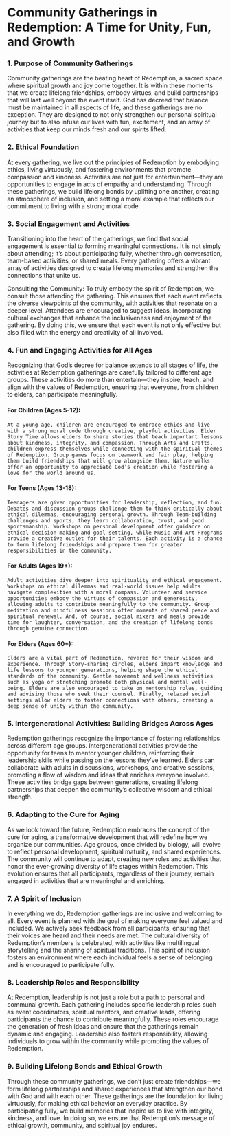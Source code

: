 # Community Gatherings in Redemption: A Time for Unity, Fun, and Growth

### 1. Purpose of Community Gatherings

Community gatherings are the beating heart of Redemption, a sacred space where spiritual growth and joy come together. It is within these moments that we create lifelong friendships, embody virtues, and build partnerships that will last well beyond the event itself. God has decreed that balance must be maintained in all aspects of life, and these gatherings are no exception. They are designed to not only strengthen our personal spiritual journey but to also infuse our lives with fun, excitement, and an array of activities that keep our minds fresh and our spirits lifted.

### 2. Ethical Foundation

At every gathering, we live out the principles of Redemption by embodying ethics, living virtuously, and fostering environments that promote compassion and kindness. Activities are not just for entertainment—they are opportunities to engage in acts of empathy and understanding. Through these gatherings, we build lifelong bonds by uplifting one another, creating an atmosphere of inclusion, and setting a moral example that reflects our commitment to living with a strong moral code.

### 3. Social Engagement and Activities

Transitioning into the heart of the gatherings, we find that social engagement is essential to forming meaningful connections. It is not simply about attending; it’s about participating fully, whether through conversation, team-based activities, or shared meals. Every gathering offers a vibrant array of activities designed to create lifelong memories and strengthen the connections that unite us.

Consulting the Community: To truly embody the spirit of Redemption, we consult those attending the gathering. This ensures that each event reflects the diverse viewpoints of the community, with activities that resonate on a deeper level. Attendees are encouraged to suggest ideas, incorporating cultural exchanges that enhance the inclusiveness and enjoyment of the gathering. By doing this, we ensure that each event is not only effective but also filled with the energy and creativity of all involved.

### 4. Fun and Engaging Activities for All Ages

Recognizing that God’s decree for balance extends to all stages of life, the activities at Redemption gatherings are carefully tailored to different age groups. These activities do more than entertain—they inspire, teach, and align with the values of Redemption, ensuring that everyone, from children to elders, can participate meaningfully.

#### For Children (Ages 5-12):

    At a young age, children are encouraged to embrace ethics and live with a strong moral code through creative, playful activities. Elder Story Time allows elders to share stories that teach important lessons about kindness, integrity, and compassion. Through Arts and Crafts, children express themselves while connecting with the spiritual themes of Redemption. Group games focus on teamwork and fair play, helping them build friendships that will grow alongside them. Nature walks offer an opportunity to appreciate God’s creation while fostering a love for the world around us.

#### For Teens (Ages 13-18):

    Teenagers are given opportunities for leadership, reflection, and fun. Debates and discussion groups challenge them to think critically about ethical dilemmas, encouraging personal growth. Through Team-building challenges and sports, they learn collaboration, trust, and good sportsmanship. Workshops on personal development offer guidance on ethical decision-making and goal-setting, while Music and Art Programs provide a creative outlet for their talents. Each activity is a chance to form lifelong friendships and prepare them for greater responsibilities in the community.

#### For Adults (Ages 19+):

    Adult activities dive deeper into spirituality and ethical engagement. Workshops on ethical dilemmas and real-world issues help adults navigate complexities with a moral compass. Volunteer and service opportunities embody the virtues of compassion and generosity, allowing adults to contribute meaningfully to the community. Group meditation and mindfulness sessions offer moments of shared peace and spiritual renewal. And, of course, social mixers and meals provide time for laughter, conversation, and the creation of lifelong bonds through genuine connection.

#### For Elders (Ages 60+):

    Elders are a vital part of Redemption, revered for their wisdom and experience. Through Story-sharing circles, elders impart knowledge and life lessons to younger generations, helping shape the ethical standards of the community. Gentle movement and wellness activities such as yoga or stretching promote both physical and mental well-being. Elders are also encouraged to take on mentorship roles, guiding and advising those who seek their counsel. Finally, relaxed social settings allow elders to foster connections with others, creating a deep sense of unity within the community.

### 5. Intergenerational Activities: Building Bridges Across Ages

Redemption gatherings recognize the importance of fostering relationships across different age groups. Intergenerational activities provide the opportunity for teens to mentor younger children, reinforcing their leadership skills while passing on the lessons they’ve learned. Elders can collaborate with adults in discussions, workshops, and creative sessions, promoting a flow of wisdom and ideas that enriches everyone involved. These activities bridge gaps between generations, creating lifelong partnerships that deepen the community’s collective wisdom and ethical strength.

### 6. Adapting to the Cure for Aging

As we look toward the future, Redemption embraces the concept of the cure for aging, a transformative development that will redefine how we organize our communities. Age groups, once divided by biology, will evolve to reflect personal development, spiritual maturity, and shared experiences. The community will continue to adapt, creating new roles and activities that honor the ever-growing diversity of life stages within Redemption. This evolution ensures that all participants, regardless of their journey, remain engaged in activities that are meaningful and enriching.

### 7. A Spirit of Inclusion

In everything we do, Redemption gatherings are inclusive and welcoming to all. Every event is planned with the goal of making everyone feel valued and included. We actively seek feedback from all participants, ensuring that their voices are heard and their needs are met. The cultural diversity of Redemption’s members is celebrated, with activities like multilingual storytelling and the sharing of spiritual traditions. This spirit of inclusion fosters an environment where each individual feels a sense of belonging and is encouraged to participate fully.

### 8. Leadership Roles and Responsibility

At Redemption, leadership is not just a role but a path to personal and communal growth. Each gathering includes specific leadership roles such as event coordinators, spiritual mentors, and creative leads, offering participants the chance to contribute meaningfully. These roles encourage the generation of fresh ideas and ensure that the gatherings remain dynamic and engaging. Leadership also fosters responsibility, allowing individuals to grow within the community while promoting the values of Redemption.

### 9. Building Lifelong Bonds and Ethical Growth

Through these community gatherings, we don’t just create friendships—we form lifelong partnerships and shared experiences that strengthen our bond with God and with each other. These gatherings are the foundation for living virtuously, for making ethical behavior an everyday practice. By participating fully, we build memories that inspire us to live with integrity, kindness, and love. In doing so, we ensure that Redemption’s message of ethical growth, community, and spiritual joy endures.
